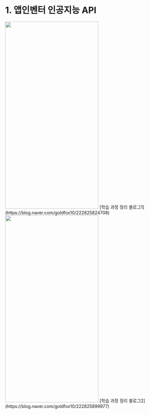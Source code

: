 # 1. 앱인벤터 인공지능 API
<img src="https://user-images.githubusercontent.com/81175672/181135996-5dcd48cc-789c-4bff-b275-2429f2ba7653.jpg"  width="300" height="600"/>
[학습 과정 정리 블로그1](https://blog.naver.com/goldfox10/222825824708)               


<img src="https://user-images.githubusercontent.com/81175672/181136211-66810df9-33f1-4f3e-b72f-d7dbc52da5ec.jpg"  width="300" height="600"/>
[학습 과정 정리 블로그2](https://blog.naver.com/goldfox10/222825899977)
